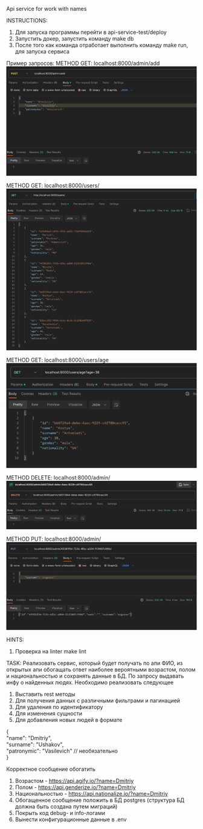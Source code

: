 Api service for work with names

INSTRUCTIONS:
1. Для запуска программы перейти в api-service-test/deploy
2. Запустить докер, запустить команду make db
3. После того как команда отработает выполнить команду make run, для запуска сервиса

Пример запросов:
METHOD GET: localhost:8000/admin/add
![img_1.png](img_1.png)

METHOD GET: localhost:8000/users/
![img.png](img.png)

METHOD GET: localhost:8000/users/age
![img_2.png](img_2.png)

METHOD DELETE: localhost:8000/admin/
![img_3.png](img_3.png)

METHOD PUT: localhost:8000/admin/
![img_4.png](img_4.png)

HINTS:
1. Проверка на linter make lint

TASK:
Реализовать сервис, который будет получать по апи ФИО, из открытых апи обогащать
ответ наиболее вероятными возрастом, полом и национальностью и сохранять данные в
БД. По запросу выдавать инфу о найденных людях. Необходимо реализовать следующее
1. Выставить rest методы
2. Для получения данных с различными фильтрами и пагинацией
3. Для удаления по идентификатору 
4. Для изменения сущности
5. Для добавления новых людей в формате


{  
    "name": "Dmitriy",  
    "surname": "Ushakov",  
    "patronymic": "Vasilevich" // необязательно  
}

Корректное сообщение обогатить 
1. Возрастом - https://api.agify.io/?name=Dmitriy
2. Полом - https://api.genderize.io/?name=Dmitriy
3. Национальностью - https://api.nationalize.io/?name=Dmitriy
4. Обогащенное сообщение положить в БД postgres (структура БД должна быть создана
путем миграций)
5. Покрыть код debug- и info-логами 
6. Вынести конфигурационные данные в .env